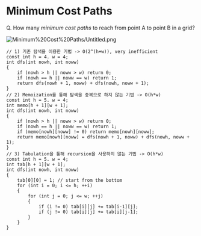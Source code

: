 # Minimum Cost Paths

Q. How many *minimum cost paths* to reach from point A to point B in a grid? 

![Minimum%20Cost%20Paths/Untitled.png](Minimum%20Cost%20Paths/Untitled.png)

    // 1) 기존 탐색을 이용한 기법 -> O(2^(h+w)), very inefficient
    const int h = 4. w = 4;
    int dfs(int nowh, int noww)
    {
    	if (nowh > h || noww > w) return 0;
    	if (nowh == h || noww == w) return 1;
    	return dfs(nowh + 1, noww) + dfs(nowh, noww + 1);
    }
    // 2) Memoization를 통해 탐색을 중복으로 하지 않는 기법 -> O(h*w)
    const int h = 5. w = 4;
    int memo[h + 1][w + 1];
    int dfs(int nowh, int noww)
    {
    	if (nowh > h || noww > w) return 0;
    	if (nowh == h || noww == w) return 1;
    	if (memo[nowh][noww] != 0) return memo[nowh][noww];
    	return memo[nowh][noww] = dfs(nowh + 1, noww) + dfs(nowh, noww + 1);
    }
    // 3) Tabulation을 통해 recursion을 사용하지 않는 기법 -> O(h*w)
    const int h = 5. w = 4;
    int tab[h + 1][w + 1];
    int dfs(int nowh, int noww)
    {
    	tab[0][0] = 1; // start from the bottom
    	for (int i = 0; i <= h; ++i)
    	{
    		for (int j = 0; j <= w; ++j)
    		{
    			if (i != 0) tab[i][j] += tab[i-1][j];
    			if (j != 0) tab[i][j] += tab[i][j-1];
    		}
    	}
    }